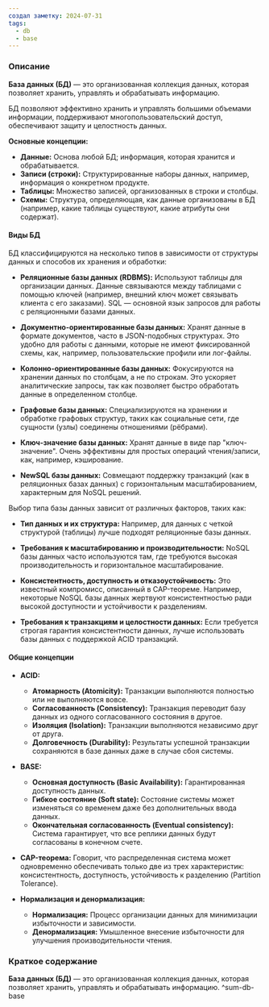 ```yaml
---
создал заметку: 2024-07-31
tags:
  - db
  - base
---
```

### Описание

**База данных (БД)** — это организованная коллекция данных, которая позволяет хранить, управлять и обрабатывать информацию.

БД позволяют эффективно хранить и управлять большими объемами информации, поддерживают многопользовательский доступ, обеспечивают защиту и целостность данных.

**Основные концепции:**

- **Данные:** Основа любой БД; информация, которая хранится и обрабатывается.
- **Записи (строки):** Структурированные наборы данных, например, информация о конкретном продукте.
- **Таблицы:** Множество записей, организованных в строки и столбцы.
- **Схемы:** Структура, определяющая, как данные организованы в БД (например, какие таблицы существуют, какие атрибуты они содержат).
#### Виды БД

БД классифицируются на несколько типов в зависимости от структуры данных и способов их хранения и обработки:

- **Реляционные базы данных (RDBMS):** Используют таблицы для организации данных. Данные связываются между таблицами с помощью ключей (например, внешний ключ может связывать клиента с его заказами). SQL — основной язык запросов для работы с реляционными базами данных.
    
- **Документно-ориентированные базы данных:** Хранят данные в формате документов, часто в JSON-подобных структурах. Это удобно для работы с данными, которые не имеют фиксированной схемы, как, например, пользовательские профили или лог-файлы.
    
- **Колонно-ориентированные базы данных:** Фокусируются на хранении данных по столбцам, а не по строкам. Это ускоряет аналитические запросы, так как позволяет быстро обработать данные в определенном столбце.
    
- **Графовые базы данных:** Специализируются на хранении и обработке графовых структур, таких как социальные сети, где сущности (узлы) соединены отношениями (рёбрами).
    
- **Ключ-значение базы данных:** Хранят данные в виде пар "ключ-значение". Очень эффективны для простых операций чтения/записи, как, например, кэширование.
    
- **NewSQL базы данных:** Совмещают поддержку транзакций (как в реляционных базах данных) с горизонтальным масштабированием, характерным для NoSQL решений.

Выбор типа базы данных зависит от различных факторов, таких как:

- **Тип данных и их структура:** Например, для данных с четкой структурой (таблицы) лучше подходят реляционные базы данных.

- **Требования к масштабированию и производительности:** NoSQL базы данных часто используются там, где требуются высокая производительность и горизонтальное масштабирование.

- **Консистентность, доступность и отказоустойчивость:** Это известный компромисс, описанный в CAP-теореме. Например, некоторые NoSQL базы данных жертвуют консистентностью ради высокой доступности и устойчивости к разделениям.

- **Требования к транзакциям и целостности данных:** Если требуется строгая гарантия консистентности данных, лучше использовать базы данных с поддержкой ACID транзакций.

#### Общие концепции

- **ACID:**
	
    - **Атомарность (Atomicity):** Транзакции выполняются полностью или не выполняются вовсе.
    - **Согласованность (Consistency):** Транзакция переводит базу данных из одного согласованного состояния в другое.
    - **Изоляция (Isolation):** Транзакции выполняются независимо друг от друга.
    - **Долговечность (Durability):** Результаты успешной транзакции сохраняются в базе данных даже в случае сбоя системы.
    
- **BASE:**
    
    - **Основная доступность (Basic Availability):** Гарантированная доступность данных.
    - **Гибкое состояние (Soft state):** Состояние системы может изменяться со временем даже без дополнительных ввода данных.
    - **Окончательная согласованность (Eventual consistency):** Система гарантирует, что все реплики данных будут согласованы в конечном счете.
    
- **CAP-теорема:** Говорит, что распределенная система может одновременно обеспечивать только две из трех характеристик: консистентность, доступность, устойчивость к разделению (Partition Tolerance).
    
- **Нормализация и денормализация:**
    
    - **Нормализация:** Процесс организации данных для минимизации избыточности и зависимости.
    - **Денормализация:** Умышленное внесение избыточности для улучшения производительности чтения.
### Краткое содержание

**База данных (БД)** — это организованная коллекция данных, которая позволяет хранить, управлять и обрабатывать информацию. ^sum-db-base
